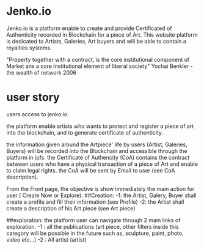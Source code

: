 # Jenko.io
Jenko.io is a platform enable to create and provide Certificated of Authenticity recorded in Blockchain for a piece of Art. This website platform is dedicated to Artists, Galeries, Art buyers and will be able to contain a royalties systems.

"Property together with a contract, is the core institutional component of Market ans a core institutional element of liberal society" Yochai Benkler - the wealth of network 2006

# user story
users access to jenko.io.

the platform enable artists who wants to protect and register a piece of art into the blockchain, and to generate certificate of authenticity. 

the information given around the Artpiece' life by users (Artist, Galeries, Buyers) will be recorded into the Blockchain and accessible through the platform in ipfs. the Certificate of Authencity (CoA) contains the contract between users who have a physical transaction of a piece of Art and enable to claim legal rights. the CoA will be sent by Email to user (see CoA description).


From the Front page, the objective is show immediately the main action for user ( Create Now or Explore).
##Creation:
-1: the Artist, Galery, Buyer shall create a profile and fill their information (see Profile)
-2: the Artist shall create a description of his Art piece (see Art piece)

##exploration:
the platform user can navigate through 2 main links of exploration.
-1 : all the publications (art piece, other filters inside this category will be possible in the future such as, sculpture, paint, photo, video  etc...)
-2 : All artist (artist)
